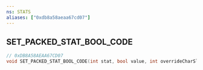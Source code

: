 ```yaml
---
ns: STATS
aliases: ["0xdb8a58aeaa67cd07"]
---
```

## SET_PACKED_STAT_BOOL_CODE

```c
// 0xDB8A58AEAA67CD07
void SET_PACKED_STAT_BOOL_CODE(int stat, bool value, int overrideCharSlot);
```
